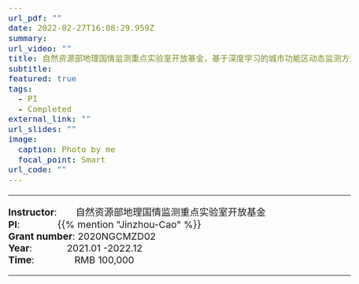 ```yaml
---
url_pdf: ""
date: 2022-02-27T16:08:29.959Z
summary: 
url_video: ""
title: 自然资源部地理国情监测重点实验室开放基金，基于深度学习的城市功能区动态监测方法研究，10万
subtitle: 
featured: true
tags:
  - PI
  - Completed
external_link: ""
url_slides: ""
image:
  caption: Photo by me
  focal_point: Smart
url_code: ""
---
```


<style type="text/css">
  /* Whole document: */
  body{
    font-size: 14.5pt;
  }
  /* Headers */
  h1,h2,h3,h4,h5,h6{
    font-size: 20pt;
    }
</style>

-----
**Instructor**:       自然资源部地理国情监测重点实验室开放基金                <br>
**PI**:              {{% mention "Jinzhou-Cao" %}}                 <br>
**Grant number**: 2020NGCMZD02             <br>
**Year**:             2021.01 -2022.12  <br>
**Time**:               RMB 100,000                        

-----

